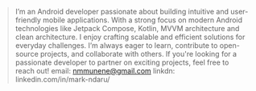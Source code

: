 > I’m an Android developer passionate about building intuitive and user-friendly mobile applications. With a strong focus on modern Android technologies like Jetpack Compose, Kotlin, MVVM architecture and clean architecture.
> I enjoy crafting scalable and efficient solutions for everyday challenges.
> I’m always eager to learn, contribute to open-source projects, and collaborate with others. If you're looking for a passionate developer to partner on exciting projects, feel free to reach out!
email: nmmunene@gmail.com linkdn: linkedin.com/in/mark-ndaru/
